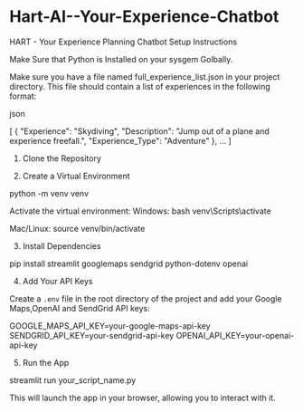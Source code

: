 # Hart-AI--Your-Experience-Chatbot
HART - Your Experience Planning Chatbot
Setup Instructions


Make Sure that Python is Installed on your sysgem Golbally.

Make sure you have a file named full_experience_list.json in your project directory. This file should contain a list of experiences in the following format:

json

[
  {
    "Experience": "Skydiving",
    "Description": "Jump out of a plane and experience freefall.",
    "Experience_Type": "Adventure"
  },
  ...
]

1. Clone the Repository



2. Create a Virtual Environment


python -m venv venv


Activate the virtual environment:
Windows:
bash
venv\Scripts\activate

Mac/Linux:
source venv/bin/activate



3. Install Dependencies


pip install streamlit googlemaps sendgrid python-dotenv openai



4. Add Your API Keys

Create a `.env` file in the root directory of the project and add your Google Maps,OpenAI and SendGrid API keys:

GOOGLE_MAPS_API_KEY=your-google-maps-api-key
SENDGRID_API_KEY=your-sendgrid-api-key
OPENAI_API_KEY=your-openai-api-key


5. Run the App


streamlit run your_script_name.py

This will launch the app in your browser, allowing you to interact with it.


